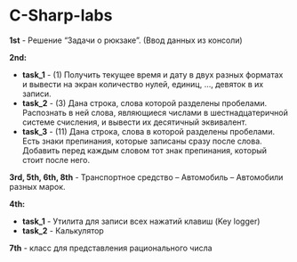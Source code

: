 ﻿# C-Sharp-labs
**1st** - Решение “Задачи о рюкзаке”. (Ввод данных из консоли) 

**2nd:**
* **task_1** - (1) Получить текущее время и дату в двух разных форматах и вывести на экран количество нулей, единиц, …, девяток в их записи.
* **task_2** - (3) Дана строка, слова которой разделены пробелами. Распознать в ней слова, являющиеся числами в шестнадцатеричной системе счисления, и вывести их десятичный эквивалент.
* **task_3** - (11) Дана строка, слова в которой разделены пробелами. Есть знаки препинания, которые записаны сразу после слова. Добавить перед каждым словом тот знак препинания, который стоит после него.

**3rd, 5th, 6th, 8th** - Транспортное средство – Автомобиль – Автомобили разных марок.

**4th:**
* **task_1** - Утилита для записи всех нажатий клавиш (Key logger)
* **task_2** - Калькулятор

**7th** - класс для представления рационального числа